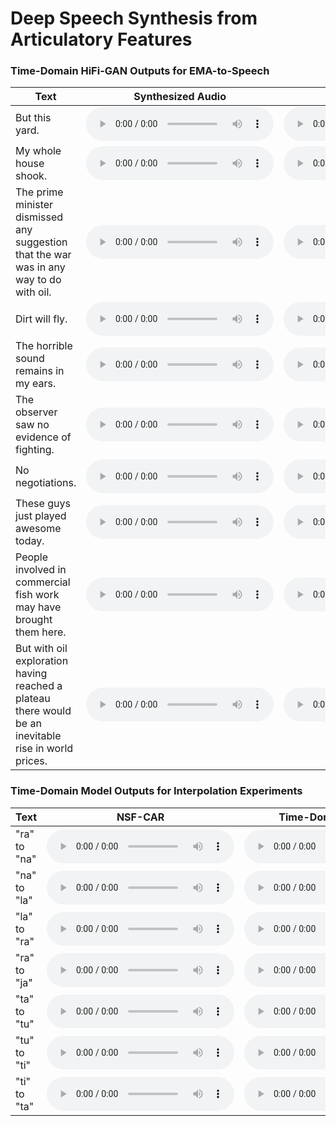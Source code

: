 # Deep Speech Synthesis from Articulatory Features

### Time-Domain HiFi-GAN Outputs for EMA-to-Speech

| **Text** | **Synthesized Audio** | **Ground Truth** |
| --- | --- | --- |
| But this yard. | <audio controls=""> <source src="samples/mngu0_s1_0060_gen.mp3"> </audio> | <audio controls=""> <source src="samples/mngu0_s1_0060.mp3"> </audio> | 
| My whole house shook. | <audio controls=""> <source src="samples/mngu0_s1_0080_gen.mp3"> </audio> | <audio controls=""> <source src="samples/mngu0_s1_0080.mp3"> </audio> | 
| The prime minister dismissed any suggestion that the war was in any way to do with oil. | <audio controls=""> <source src="samples/mngu0_s1_0320_gen.mp3"> </audio> | <audio controls=""> <source src="samples/mngu0_s1_0320.mp3"> </audio> | 
| Dirt will fly. | <audio controls=""> <source src="samples/mngu0_s1_0420_gen.mp3"> </audio> | <audio controls=""> <source src="samples/mngu0_s1_0420.mp3"> </audio> | 
| The horrible sound remains in my ears. | <audio controls=""> <source src="samples/mngu0_s1_0800_gen.mp3"> </audio> | <audio controls=""> <source src="samples/mngu0_s1_0800.mp3"> </audio> | 
| The observer saw no evidence of fighting. | <audio controls=""> <source src="samples/mngu0_s1_0880_gen.mp3"> </audio> | <audio controls=""> <source src="samples/mngu0_s1_0880.mp3"> </audio> | 
| No negotiations. | <audio controls=""> <source src="samples/mngu0_s1_1020_gen.mp3"> </audio> | <audio controls=""> <source src="samples/mngu0_s1_1020.mp3"> </audio> | 
| These guys just played awesome today. | <audio controls=""> <source src="samples/mngu0_s1_1040_gen.mp3"> </audio> | <audio controls=""> <source src="samples/mngu0_s1_1040.mp3"> </audio> | 
| People involved in commercial fish work may have brought them here. | <audio controls=""> <source src="samples/mngu0_s1_1120_gen.mp3"> </audio> | <audio controls=""> <source src="samples/mngu0_s1_1120.mp3"> </audio> | 
| But with oil exploration having reached a plateau there would be an inevitable rise in world prices. | <audio controls=""> <source src="samples/mngu0_s1_1240_gen.mp3"> </audio> | <audio controls=""> <source src="samples/mngu0_s1_1240.mp3"> </audio> | 

### Time-Domain Model Outputs for Interpolation Experiments

| **Text** | **NSF-CAR** | **Time-Domain HiFi-GAN** | **Ground Truth** |
| --- | --- | --- | --- |
| "ra" to "na" | <audio controls=""> <source src="samples/mngu0_s1_0060_gen.mp3"> </audio> | <audio controls=""> <source src="samples/mngu0_s1_0060.mp3"> </audio> | <audio controls=""> <source src="samples/mngu0_s1_0060.mp3"> </audio> | 
| "na" to "la" | <audio controls=""> <source src="samples/mngu0_s1_0080_gen.mp3"> </audio> | <audio controls=""> <source src="samples/mngu0_s1_0080.mp3"> </audio> | <audio controls=""> <source src="samples/mngu0_s1_0060.mp3"> </audio> | 
| "la" to "ra" | <audio controls=""> <source src="samples/mngu0_s1_0320_gen.mp3"> </audio> | <audio controls=""> <source src="samples/mngu0_s1_0320.mp3"> </audio> | <audio controls=""> <source src="samples/mngu0_s1_0060.mp3"> </audio> | 
| "ra" to "ja" | <audio controls=""> <source src="samples/mngu0_s1_0420_gen.mp3"> </audio> | <audio controls=""> <source src="samples/mngu0_s1_0420.mp3"> </audio> | <audio controls=""> <source src="samples/mngu0_s1_0060.mp3"> </audio> | 
| "ta" to "tu" | <audio controls=""> <source src="samples/mngu0_s1_0800_gen.mp3"> </audio> | <audio controls=""> <source src="samples/mngu0_s1_0800.mp3"> </audio> | <audio controls=""> <source src="samples/mngu0_s1_0060.mp3"> </audio> | 
| "tu" to "ti" | <audio controls=""> <source src="samples/mngu0_s1_0880_gen.mp3"> </audio> | <audio controls=""> <source src="samples/mngu0_s1_0880.mp3"> </audio> | <audio controls=""> <source src="samples/mngu0_s1_0060.mp3"> </audio> | 
| "ti" to "ta" | <audio controls=""> <source src="samples/mngu0_s1_1020_gen.mp3"> </audio> | <audio controls=""> <source src="samples/mngu0_s1_1020.mp3"> </audio> | <audio controls=""> <source src="samples/mngu0_s1_0060.mp3"> </audio> | 
